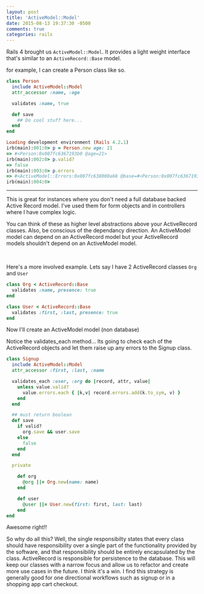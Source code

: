 ```yaml
---
layout: post
title: 'ActiveModel::Model'
date: 2015-08-13 19:37:30 -0500
comments: true
categories: rails
---
```


Rails 4 brought us `ActiveModel::Model`. It provides a light weight interface that's similar to an `ActiveRecord::Base` model.

for example, I can create a Person class like so.

```ruby
class Person
  include ActiveModel::Model
  attr_accessor :name, :age

  validates :name, true

  def save
    ## Do cool stuff here...
  end
end
```

```ruby
Loading development environment (Rails 4.2.1)
irb(main):001:0> p = Person.new age: 21
=> #<Person:0x007fc6367193b0 @age=21>
irb(main):002:0> p.valid?
=> false
irb(main):003:0> p.errors
=> #<ActiveModel::Errors:0x007fc638000a68 @base=#<Person:0x007fc6367193b0 @age=21, @validation_context=nil, @errors=#<ActiveModel::Errors:0x007fc638000a68 ...>>, @messages={:name=>["can't be blank"]}>
irb(main):004:0>
```

<hr />

This is great for instances where you don't need a full database backed Active Record model. I've used them for form objects and in controllers where I have complex logic.

You can think of these as higher level abstractions above your ActiveRecord classes. Also, be conscious of the dependancy direction. An ActiveModel model can depend on an ActiveRecord model but your ActiveRecord models shouldn't depend on an ActiveModel model.

<br />

Here's a more involved example.
Lets say I have 2 ActiveRecord classes `Org` and `User`

```ruby
class Org < ActiveRecord::Base
  validates :name, presence: true
end
```

```ruby
class User < ActiveRecord::Base
  validates :first, :last, presence: true
end
```

Now I'll create an ActiveModel model (non database)

Notice the validates_each method... Its going to check each of the ActiveRecord objects and let them raise up any errors to the Signup class.

```ruby
class Signup
  include ActiveModel::Model
  attr_accessor :first, :last, :name

  validates_each :user, :org do |record, attr, value|
    unless value.valid?
      value.errors.each { |k,v| record.errors.add(k.to_sym, v) }
    end
  end

  ## must return boolean
  def save
    if valid?
      org.save && user.save
    else
      false
    end
  end

  private

    def org
      @org ||= Org.new(name: name)
    end

    def user
      @user ||= User.new(first: first, last: last)
    end
end
```

Awesome right!!

So why do all this? Well, the single responsibilty states that every class should have responsibility over a single part of the functionality provided by the software, and that responsibility should be entirely encapsulated by the class. ActiveRecord is responsible for persistence to the database. This will keep our classes with a narrow focus and allow us to refactor and create more use cases in the future. I think it's a win. I find this strategy is generally good for one directional workflows such as signup or in a shopping app cart checkout.
